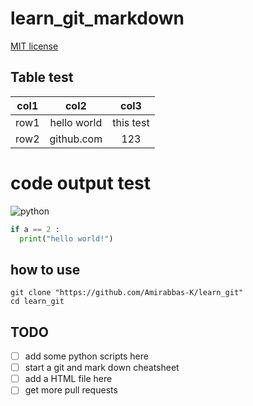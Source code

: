 # learn_git_markdown
[MIT license](https://opensource.org/licenses/MIT)
## Table test
| col1 |    col2     |   col3    |
| :--: | :---------: | :-------: |
| row1 | hello world | this test |
| row2 | github.com  |    123    |
# code output test
![python](https://www.python.org/static/img/python-logo@2x.png)
```python
if a == 2 :
  print("hello world!")
```
## how to use
``` git
git clone "https://github.com/Amirabbas-K/learn_git"
cd learn_git
```
## TODO
- [ ] add some python scripts here
- [ ] start a git and mark down cheatsheet 
- [ ] add a HTML file here
- [ ] get more pull requests
